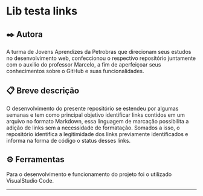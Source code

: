 # Lib testa links

## ✒️ Autora

A turma de Jovens Aprendizes da Petrobras que direcionam seus estudos no desenvolvimento web, confeccionou o respectivo repositório juntamente com o auxilio do professor Marcelo, a fim de aperfeiçoar seus conhecimentos sobre o GitHub e suas funcionalidades. 

##  📋  Breve descrição

O desenvolvimento do presente repositório se estendeu por algumas semanas e tem como principal objetivo identificar links contidos em um arquivo no formato Markdown, essa linguagem de marcação possibilita a adição de links sem a necessidade de formatação.
Somados a isso, o repositório identifica a legitimidade dos links previamente identificados e informa na forma de código o status desses links. 

## ⚙️ Ferramentas

Para o desenvolvimento e funcionamento do projeto foi o utilizado VisualStudio Code.

---
